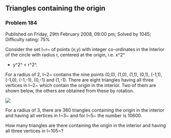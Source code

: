 Triangles containing the origin
-------------------------------

### Problem 184

Published on Friday, 29th February 2008, 09:00 pm; Solved by 1045;
Difficulty rating: 75%

Consider the set I~r~ of points (x,y) with integer co-ordinates in the
interior of the circle with radius r, centered at the origin, i.e. x^2^
+ y^2^ \< r^2^.

For a radius of 2, I~2~ contains the nine points (0,0), (1,0), (1,1),
(0,1), (-1,1), (-1,0), (-1,-1), (0,-1) and (1,-1). There are eight
triangles having all three vertices in I~2~ which contain the origin in
the interior. Two of them are shown below, the others are obtained from
these by rotation.

![](project/images/p184.gif)

For a radius of 3, there are 360 triangles containing the origin in the
interior and having all vertices in I~3~ and for I~5~ the number is
10600.

How many triangles are there containing the origin in the interior and
having all three vertices in I~105~?
